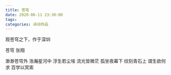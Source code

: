 ```yaml
---
title: 苍穹
date: 2020-06-11 23:30:00
tags:
categories: 诗词作品
---
```


观苍穹之下，作于深圳

<!-- more -->

<p class="poem">
苍穹
张翔

渺渺苍穹外
浩瀚星河中
浮生若尘埃
流光皆微茫
孤坐夜幕下
纹刻青石上
谓生欲何求
百学以冥索

</p>
